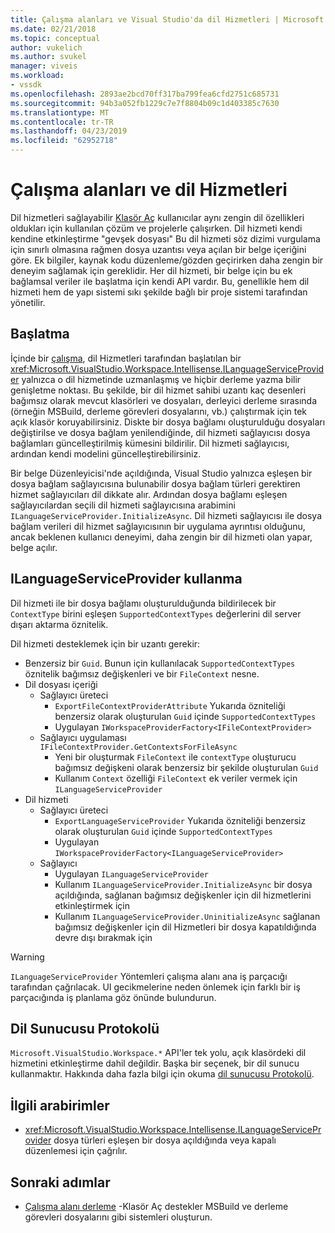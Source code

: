 ```yaml
---
title: Çalışma alanları ve Visual Studio'da dil Hizmetleri | Microsoft Docs
ms.date: 02/21/2018
ms.topic: conceptual
author: vukelich
ms.author: svukel
manager: viveis
ms.workload:
- vssdk
ms.openlocfilehash: 2893ae2bcd70ff317ba799fea6cfd2751c685731
ms.sourcegitcommit: 94b3a052fb1229c7e7f8804b09c1d403385c7630
ms.translationtype: MT
ms.contentlocale: tr-TR
ms.lasthandoff: 04/23/2019
ms.locfileid: "62952718"
---
```

# <a name="workspaces-and-language-services"></a>Çalışma alanları ve dil Hizmetleri

Dil hizmetleri sağlayabilir [Klasör Aç](../ide/develop-code-in-visual-studio-without-projects-or-solutions.md) kullanıcılar aynı zengin dil özellikleri oldukları için kullanılan çözüm ve projelerle çalışırken. Dil hizmeti kendi kendine etkinleştirme "gevşek dosyası" Bu dil hizmeti söz dizimi vurgulama için sınırlı olmasına rağmen dosya uzantısı veya açılan bir belge içeriğini göre. Ek bilgiler, kaynak kodu düzenleme/gözden geçirirken daha zengin bir deneyim sağlamak için gereklidir. Her dil hizmeti, bir belge için bu ek bağlamsal veriler ile başlatma için kendi API vardır. Bu, genellikle hem dil hizmeti hem de yapı sistemi sıkı şekilde bağlı bir proje sistemi tarafından yönetilir.

## <a name="initialization"></a>Başlatma

İçinde bir [çalışma](workspaces.md), dil Hizmetleri tarafından başlatılan bir <xref:Microsoft.VisualStudio.Workspace.Intellisense.ILanguageServiceProvider> yalnızca o dil hizmetinde uzmanlaşmış ve hiçbir derleme yazma bilir genişletme noktası. Bu şekilde, bir dil hizmet sahibi uzantı kaç desenleri bağımsız olarak mevcut klasörleri ve dosyaları, derleyici derleme sırasında (örneğin MSBuild, derleme görevleri dosyalarını, vb.) çalıştırmak için tek açık klasör koruyabilirsiniz. Diskte bir dosya bağlamı oluşturulduğu dosyaları değiştirilse ve dosya bağlam yenilendiğinde, dil hizmeti sağlayıcısı dosya bağlamları güncelleştirilmiş kümesini bildirilir. Dil hizmeti sağlayıcısı, ardından kendi modelini güncelleştirebilirsiniz.

Bir belge Düzenleyicisi'nde açıldığında, Visual Studio yalnızca eşleşen bir dosya bağlam sağlayıcısına bulunabilir dosya bağlam türleri gerektiren hizmet sağlayıcıları dil dikkate alır. Ardından dosya bağlamı eşleşen sağlayıcılardan seçili dil hizmeti sağlayıcısına arabimini `ILanguageServiceProvider.InitializeAsync`. Dil hizmeti sağlayıcısı ile dosya bağlam verileri dil hizmet sağlayıcısının bir uygulama ayrıntısı olduğunu, ancak beklenen kullanıcı deneyimi, daha zengin bir dil hizmeti olan yapar, belge açılır.

## <a name="using-ilanguageserviceprovider"></a>ILanguageServiceProvider kullanma

Dil hizmeti ile bir dosya bağlamı oluşturulduğunda bildirilecek bir `ContextType` birini eşleşen `SupportedContextTypes` değerlerini dil server dışarı aktarma öznitelik.

Dil hizmeti desteklemek için bir uzantı gerekir:

- Benzersiz bir `Guid`. Bunun için kullanılacak `SupportedContextTypes` öznitelik bağımsız değişkenleri ve bir `FileContext` nesne.
- Dil dosyası içeriği
  - Sağlayıcı üreteci
    - `ExportFileContextProviderAttribute` Yukarıda özniteliği benzersiz olarak oluşturulan `Guid` içinde `SupportedContextTypes`
    - Uygulayan `IWorkspaceProviderFactory<IFileContextProvider>`
  - Sağlayıcı uygulaması `IFileContextProvider.GetContextsForFileAsync`
    - Yeni bir oluşturmak `FileContext` ile `contextType` oluşturucu bağımsız değişkeni olarak benzersiz bir şekilde oluşturulan `Guid`
    - Kullanım `Context` özelliği `FileContext` ek veriler vermek için `ILanguageServiceProvider`
- Dil hizmeti
  - Sağlayıcı üreteci
    - `ExportLanguageServiceProvider` Yukarıda özniteliği benzersiz olarak oluşturulan `Guid` içinde `SupportedContextTypes`
    - Uygulayan `IWorkspaceProviderFactory<ILanguageServiceProvider>`
  - Sağlayıcı
    - Uygulayan `ILanguageServiceProvider`
    - Kullanım `ILanguageServiceProvider.InitializeAsync` bir dosya açıldığında, sağlanan bağımsız değişkenler için dil hizmetlerini etkinleştirmek için
    - Kullanım `ILanguageServiceProvider.UninitializeAsync` sağlanan bağımsız değişkenler için dil Hizmetleri bir dosya kapatıldığında devre dışı bırakmak için

>[!WARNING]
>`ILanguageServiceProvider` Yöntemleri çalışma alanı ana iş parçacığı tarafından çağrılacak. UI gecikmelerine neden önlemek için farklı bir iş parçacığında iş planlama göz önünde bulundurun.

## <a name="language-server-protocol"></a>Dil Sunucusu Protokolü

`Microsoft.VisualStudio.Workspace.*` API'ler tek yolu, açık klasördeki dil hizmetini etkinleştirme dahil değildir. Başka bir seçenek, bir dil sunucu kullanmaktır. Hakkında daha fazla bilgi için okuma [dil sunucusu Protokolü](language-server-protocol.md).

## <a name="related-interfaces"></a>İlgili arabirimler

- <xref:Microsoft.VisualStudio.Workspace.Intellisense.ILanguageServiceProvider> dosya türleri eşleşen bir dosya açıldığında veya kapalı düzenlemesi için çağrılır.

## <a name="next-steps"></a>Sonraki adımlar

* [Çalışma alanı derleme](workspace-build.md) -Klasör Aç destekler MSBuild ve derleme görevleri dosyalarını gibi sistemleri oluşturun.